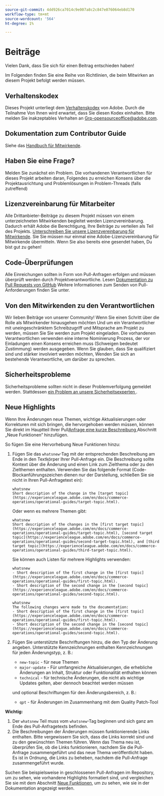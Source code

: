 ```yaml
---
source-git-commit: 4dd926ca7014c9e007a8c2c847e076064eb8d170
workflow-type: tm+mt
source-wordcount: '564'
ht-degree: 1%

---
```

# Beiträge

Vielen Dank, dass Sie sich für einen Beitrag entschieden haben!

Im Folgenden finden Sie eine Reihe von Richtlinien, die beim Mitwirken an diesem Projekt befolgt werden müssen.

## Verhaltenskodex

Dieses Projekt unterliegt dem [Verhaltenskodex](code-of-conduct.md) von Adobe. Durch die Teilnahme
Von Ihnen wird erwartet, dass Sie diesen Kodex einhalten. Bitte melden Sie inakzeptables Verhalten an
[Grp-opensourceoffice@adobe.com](mailto:Grp-opensourceoffice@adobe.com).

## Dokumentation zum Contributor Guide

Siehe das [Handbuch für Mitwirkende](https://experienceleague.adobe.com/en/docs/contributor/contributor-guide/introduction).

## Haben Sie eine Frage?

Melden Sie zunächst ein Problem. Die vorhandenen Verantwortlichen für dieses Projekt arbeiten daran, Folgendes zu erreichen
Konsens über die Projektausrichtung und Problemlösungen in Problem-Threads
(falls zutreffend)

## Lizenzvereinbarung für Mitarbeiter

Alle Drittanbieter-Beiträge zu diesem Projekt müssen von einem unterzeichneten Mitwirkenden begleitet werden
Lizenzvereinbarung. Dadurch erhält Adobe die Berechtigung, Ihre Beiträge zu verteilen
als Teil des Projekts. [Unterschreiben Sie unsere Lizenzvereinbarung für Mitwirkende](https://opensource.adobe.com/cla.html). Sie
Sie müssen nur einmal eine Adobe-Lizenzvereinbarung für Mitwirkende übermitteln. Wenn Sie also bereits eine gesendet haben,
Du bist gut zu gehen!

## Code-Überprüfungen

Alle Einreichungen sollten in Form von Pull-Anfragen erfolgen und müssen überprüft werden
durch Projektverantwortliche. Lesen [ Dokumentation zu Pull Requests von GitHub](https://docs.github.com/en/pull-requests/collaborating-with-pull-requests/proposing-changes-to-your-work-with-pull-requests/about-pull-requests)
Weitere Informationen zum Senden von Pull-Anforderungen finden Sie unter.

<!--
Lastly, please follow the [pull request template](PULL_REQUEST_TEMPLATE.md) when
submitting a pull request!
-->

## Von den Mitwirkenden zu den Verantwortlichen

Wir lieben Beiträge von unserer Community! Wenn Sie einen Schritt über die Rolle als Mitwirkender hinausgehen möchten
Und um ein Verantwortlicher mit uneingeschränktem Schreibzugriff und Mitsprache am Projekt zu werden, müssen Sie
Sie werden zum Projekt eingeladen. Die vorhandenen Verantwortlichen verwenden eine interne Nominierung
Prozess, der vor Einladungen einen Konsens erreichen muss (Schweigen bedeutet Zustimmung)
werden ausgegeben. Wenn Sie glauben, dass Sie qualifiziert sind und stärker involviert werden möchten,
Wenden Sie sich an bestehende Verantwortliche, um darüber zu sprechen.

## Sicherheitsprobleme

Sicherheitsprobleme sollten nicht in dieser Problemverfolgung gemeldet werden. Stattdessen [ein Problem an unsere Sicherheitsexperten ](https://helpx.adobe.com/security/alertus.html).

## Neue Highlights

Wenn Ihre Änderungen neue Themen, wichtige Aktualisierungen oder Korrekturen mit sich bringen, die hervorgehoben werden müssen, können Sie direkt im Hauptteil Ihrer Pull[Anfrage eine kurze Beschreibung ](https://experienceleague.adobe.com/en/docs/commerce-operations/operational-guides/home#whats-new) Abschnitt „Neue Funktionen“ hinzufügen.

So fügen Sie eine Hervorhebung Neue Funktionen hinzu:

1. Fügen Sie das `whatsnew`-Tag mit der entsprechenden Beschreibung am Ende in den Textkörper Ihrer Pull-Anfrage ein. Die Beschreibung sollte Kontext über die Änderung und einen Link zum Zielthema oder zu den Zielthemen enthalten. Verwenden Sie das folgende Format (Code-Blockanführungszeichen dienen nur der Darstellung, schließen Sie sie nicht in Ihren Pull-Anfragetext ein):

   ```text
   whatsnew
   Short description of the change in the [target topic](https://experienceleague.adobe.com/en/docs/commerce-operations/operational-guides/target-topic.html).
   ```

   Oder wenn es mehrere Themen gibt:

   ```text
   whatsnew
   Short description of the changes in the [first target topic](https://experienceleague.adobe.com/en/docs/commerce-operations/operational-guides/target-topic.html), [second target topic](https://experienceleague.adobe.com/en/docs/commerce-operations/operational-guides/second-target-topic.html), and [third target topic](https://experienceleague.adobe.com/en/docs/commerce-operations/operational-guides/third-target-topic.html).
   ```

   Sie können auch Listen für mehrere Highlights verwenden:

   ```text
   whatsnew
   - Short description of the first change in the [first topic](https://experienceleague.adobe.com/en/docs/commerce-operations/operational-guides/first-topic.html).
   - Short description of the second change in the [second topic](https://experienceleague.adobe.com/en/docs/commerce-operations/operational-guides/second-topic.html).
   ```

   ```text
   whatsnew
   The following changes were made to the documentation:
   - Short description of the first change in the [first topic](https://experienceleague.adobe.com/en/docs/commerce-operations/operational-guides/first-topic.html).
   - Short description of the second change in the [second topic](https://experienceleague.adobe.com/en/docs/commerce-operations/operational-guides/second-topic.html).
   ```

1. Fügen Sie unterstützte Beschriftungen hinzu, die den Typ der Änderung angeben. Unterstützte Kennzeichnungen enthalten Kennzeichnungen für jeden Änderungstyp, z. B.:

   - `new-topic` - für neue Themen
   - `major-update` - Für umfangreiche Aktualisierungen, die erhebliche Änderungen an Inhalt, Struktur oder Funktionalität enthalten können
   - `technical` - für technische Änderungen, die nicht als wichtige Updates gelten, aber dennoch beachtet werden müssen

   und optional Beschriftungen für den Änderungsbereich, z. B.:

   - `qpt` - für Änderungen im Zusammenhang mit dem Quality Patch-Tool

**Wichtig:**

1. Der `whatsnew` Teil muss vom `whatsnew`-Tag beginnen und sich ganz am Ende des Pull-Anfragetexts befinden.
1. Die Beschreibungen der Änderungen müssen funktionierende Links enthalten. Bitte vergewissern Sie sich, dass die Links korrekt sind und zu den gewünschten Themen führen. Wenn das Thema neu ist, überprüfen Sie, ob die Links funktionieren, nachdem Sie die Pull-Anfrage zusammengeführt und das neue Thema veröffentlicht haben. Es ist in Ordnung, die Links zu beheben, nachdem die Pull-Anfrage zusammengeführt wurde.

Suchen Sie beispielsweise in geschlossenen Pull-Anfragen im Repository, um zu sehen, wie vorhandene Highlights formatiert sind, und vergleichen Sie sie mit dem Abschnitt [Neue Funktionen](https://experienceleague.adobe.com/en/docs/commerce-operations/operational-guides/home#whats-new), um zu sehen, wie sie in der Dokumentation angezeigt werden.
